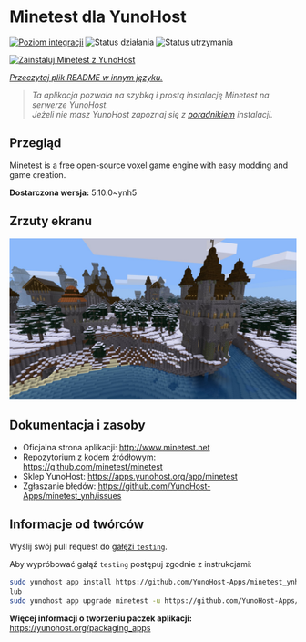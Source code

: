 <!--
To README zostało automatycznie wygenerowane przez <https://github.com/YunoHost/apps/tree/master/tools/readme_generator>
Nie powinno być ono edytowane ręcznie.
-->

# Minetest dla YunoHost

[![Poziom integracji](https://apps.yunohost.org/badge/integration/minetest)](https://ci-apps.yunohost.org/ci/apps/minetest/)
![Status działania](https://apps.yunohost.org/badge/state/minetest)
![Status utrzymania](https://apps.yunohost.org/badge/maintained/minetest)

[![Zainstaluj Minetest z YunoHost](https://install-app.yunohost.org/install-with-yunohost.svg)](https://install-app.yunohost.org/?app=minetest)

*[Przeczytaj plik README w innym języku.](./ALL_README.md)*

> *Ta aplikacja pozwala na szybką i prostą instalację Minetest na serwerze YunoHost.*  
> *Jeżeli nie masz YunoHost zapoznaj się z [poradnikiem](https://yunohost.org/install) instalacji.*

## Przegląd

Minetest is a free open-source voxel game engine with easy modding and game creation.


**Dostarczona wersja:** 5.10.0~ynh5

## Zrzuty ekranu

![Zrzut ekranu z Minetest](./doc/screenshots/screenshot.jpg)

## Dokumentacja i zasoby

- Oficjalna strona aplikacji: <http://www.minetest.net>
- Repozytorium z kodem źródłowym: <https://github.com/minetest/minetest>
- Sklep YunoHost: <https://apps.yunohost.org/app/minetest>
- Zgłaszanie błędów: <https://github.com/YunoHost-Apps/minetest_ynh/issues>

## Informacje od twórców

Wyślij swój pull request do [gałęzi `testing`](https://github.com/YunoHost-Apps/minetest_ynh/tree/testing).

Aby wypróbować gałąź `testing` postępuj zgodnie z instrukcjami:

```bash
sudo yunohost app install https://github.com/YunoHost-Apps/minetest_ynh/tree/testing --debug
lub
sudo yunohost app upgrade minetest -u https://github.com/YunoHost-Apps/minetest_ynh/tree/testing --debug
```

**Więcej informacji o tworzeniu paczek aplikacji:** <https://yunohost.org/packaging_apps>
